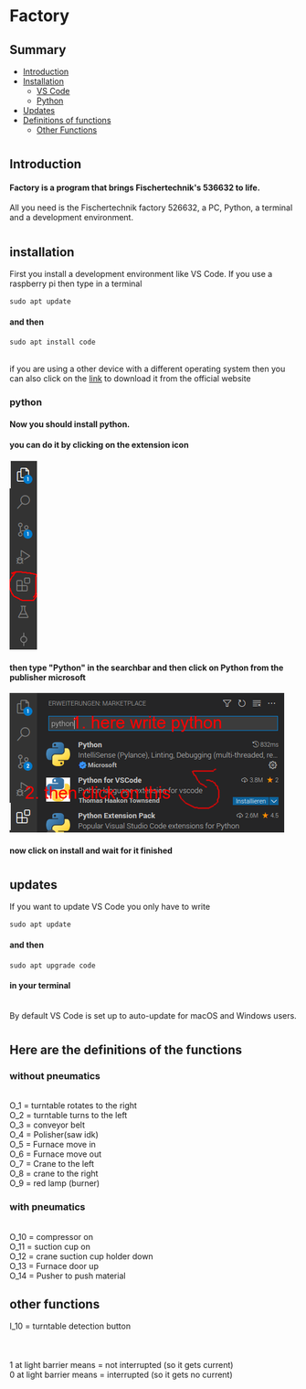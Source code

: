 # Factory

## Summary
* [Introduction](#Introduction)
* [Installation](#installation)
     * [VS Code](#First-you-install-a-development-environment-like-VS-Code.)
     * [Python](#python)
* [Updates](#updates)
* [Definitions of functions](#Here-are-the-definitions-of-the-functions)
     * [Other Functions](#other-functions)

#
## Introduction

#### Factory is a program that brings Fischertechnik's 536632 to life.

All you need is the Fischertechnik factory 526632, a PC, Python, a terminal and a development environment.

#
## installation

First you install a development environment like VS Code.
If you use a raspberry pi then type in a terminal

```
sudo apt update
```
#### and then
```
sudo apt install code
```

\
if you are using a other device with a different operating system then you can also click on the [link](https://code.visualstudio.com/download) to download it from the official website

### python


#### Now you should install python.

#### you can do it by clicking on the extension icon

<img src="images/erweiterungssymbol.png"
     style="float: ; margin-top: 0px;" />



#### then type "Python" in the searchbar and then click on Python from the publisher microsoft



<img src="images/pythonsearchbar.png"
     style="float: ; margin-top: 0px;" />

#### now click on install and wait for it finished

#
## updates

If you want to update VS Code you only have to write

```
sudo apt update
```
#### and then
```
sudo apt upgrade code
```

#### in your terminal

\
By default VS Code is set up to auto-update for macOS and Windows users.


#
## Here are the definitions of the functions


### without pneumatics
\
O_1 = turntable rotates to the right\
O_2 = turntable turns to the left\
O_3 = conveyor belt\
O_4 = Polisher(saw idk)\
O_5 = Furnace move in\
O_6 = Furnace move out\
O_7 = Crane to the left\
O_8 = crane to the right\
O_9 = red lamp (burner)

### with pneumatics
\
O_10 = compressor on\
O_11 = suction cup on\
O_12 = crane suction cup holder down\
O_13 = Furnace door up\
O_14 = Pusher to push material
## other functions
I_10 = turntable detection button\
\
\
\
1 at light barrier means = not interrupted (so it gets current)\
0 at light barrier means = interrupted (so it gets no current)